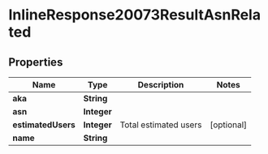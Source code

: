 # InlineResponse20073ResultAsnRelated

## Properties
Name | Type | Description | Notes
------------ | ------------- | ------------- | -------------
**aka** | **String** |  | 
**asn** | **Integer** |  | 
**estimatedUsers** | **Integer** | Total estimated users |  [optional]
**name** | **String** |  | 
